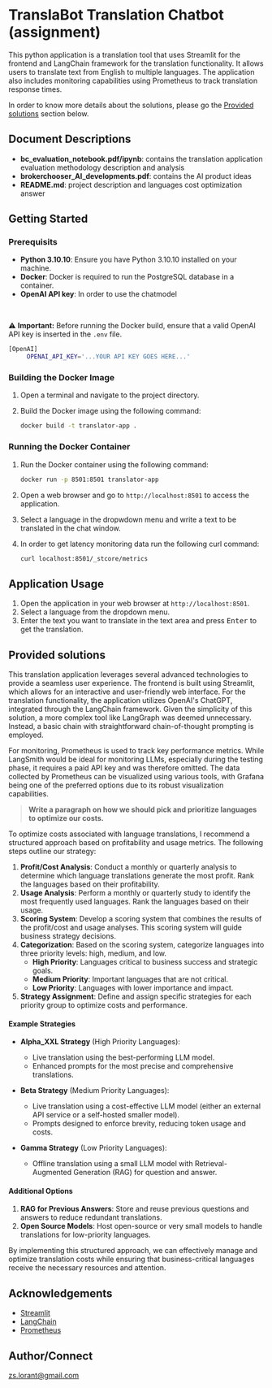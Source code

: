 # TranslaBot Translation Chatbot (assignment)

This python application is a translation tool that uses Streamlit for the frontend and LangChain framework for the translation functionality. It allows users to translate text from English to multiple languages. The application also includes monitoring capabilities using Prometheus to track translation response times.


In order to know more details about the solutions, please go the [Provided solutions](#provided-solutions) section below.


## Document Descriptions
- **bc_evaluation_notebook.pdf/ipynb**: contains the translation application evaluation methodology description and analysis
- **brokerchooser_AI_developments.pdf**: contains the AI product ideas
- **README.md**: project description and languages cost optimization answer

## Getting Started

### Prerequisits

- **Python 3.10.10**: Ensure you have Python 3.10.10 installed on your machine.
- **Docker**: Docker is required to run the PostgreSQL database in a container.
- **OpenAI API key**: In order to use the chatmodel

<br>


⚠️ **Important:** Before running the Docker build, ensure that a valid OpenAI API key is inserted in the `.env` file.

   ```sh
   [OpenAI]
        OPENAI_API_KEY='...YOUR API KEY GOES HERE...'
   ```

### Building the Docker Image

1. Open a terminal and navigate to the project directory.

2. Build the Docker image using the following command:

   ```sh
   docker build -t translator-app .
   ```

### Running the Docker Container

1. Run the Docker container using the following command:

   ```sh
   docker run -p 8501:8501 translator-app
   ```
   
2. Open a web browser and go to `http://localhost:8501` to access the application.
3. Select a language in the dropwdown menu and write a text to be translated in the chat window.

4. In order to get latency monitoring data run the following curl command:

    ```sh
   curl localhost:8501/_stcore/metrics
   ```

## Application Usage

1. Open the application in your web browser at `http://localhost:8501`.
2. Select a language from the dropdown menu.
3. Enter the text you want to translate in the text area and press <kbd>Enter</kbd> to get the translation.


## Provided solutions

This translation application leverages several advanced technologies to provide a seamless user experience. The frontend is built using Streamlit, which allows for an interactive and user-friendly web interface. For the translation functionality, the application utilizes OpenAI's ChatGPT, integrated through the LangChain framework. Given the simplicity of this solution, a more complex tool like LangGraph was deemed unnecessary. Instead, a basic chain with straightforward chain-of-thought prompting is employed.

For monitoring, Prometheus is used to track key performance metrics. While LangSmith would be ideal for monitoring LLMs, especially during the testing phase, it requires a paid API key and was therefore omitted. The data collected by Prometheus can be visualized using various tools, with Grafana being one of the preferred options due to its robust visualization capabilities.

> **Write a paragraph on how we should pick and prioritize languages to optimize our costs.**

To optimize costs associated with language translations, I recommend a structured approach based on profitability and usage metrics. The following steps outline our strategy:

1. **Profit/Cost Analysis**: Conduct a monthly or quarterly analysis to determine which language translations generate the most profit. Rank the languages based on their profitability.
2. **Usage Analysis**: Perform a monthly or quarterly study to identify the most frequently used languages. Rank the languages based on their usage.
3. **Scoring System**: Develop a scoring system that combines the results of the profit/cost and usage analyses. This scoring system will guide business strategy decisions.
4. **Categorization**: Based on the scoring system, categorize languages into three priority levels: high, medium, and low.
   - **High Priority**: Languages critical to business success and strategic goals.
   - **Medium Priority**: Important languages that are not critical.
   - **Low Priority**: Languages with lower importance and impact.
5. **Strategy Assignment**: Define and assign specific strategies for each priority group to optimize costs and performance.

#### Example Strategies

- **Alpha_XXL Strategy** (High Priority Languages):
  - Live translation using the best-performing LLM model.
  - Enhanced prompts for the most precise and comprehensive translations.

- **Beta Strategy** (Medium Priority Languages):
  - Live translation using a cost-effective LLM model (either an external API service or a self-hosted smaller model).
  - Prompts designed to enforce brevity, reducing token usage and costs.

- **Gamma Strategy** (Low Priority Languages):
  - Offline translation using a small LLM model with Retrieval-Augmented Generation (RAG) for question and answer.

#### Additional Options

1. **RAG for Previous Answers**: Store and reuse previous questions and answers to reduce redundant translations.
2. **Open Source Models**: Host open-source or very small models to handle translations for low-priority languages.

By implementing this structured approach, we can effectively manage and optimize translation costs while ensuring that business-critical languages receive the necessary resources and attention.

## Acknowledgements

- [Streamlit](https://streamlit.io/)
- [LangChain](https://langchain.com/)
- [Prometheus](https://prometheus.io/)


## Author/Connect

[zs.lorant@gmail.com](zs.lorant@gmail.com)
